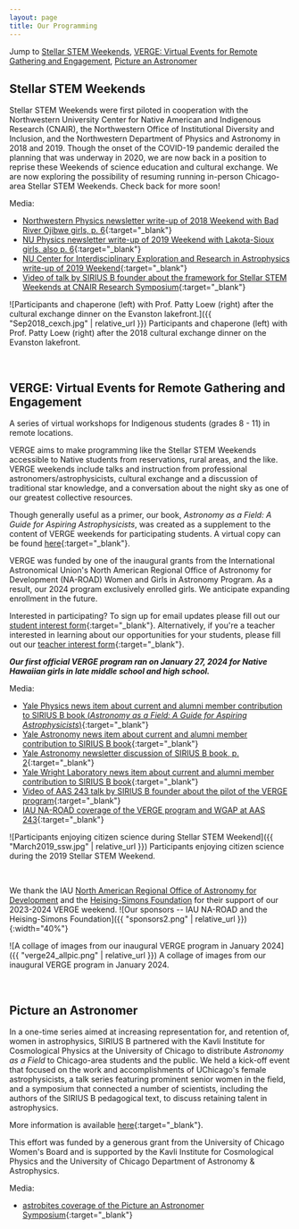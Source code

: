 ```yaml
---
layout: page
title: Our Programming
---
```


Jump to [Stellar STEM Weekends](#stellar-stem-weekends), [VERGE: Virtual Events for Remote Gathering and Engagement](#verge-virtual-events-for-remote-gathering-and-engagement), [Picture an Astronomer](#picture-an-astronomer)

## Stellar STEM Weekends

Stellar STEM Weekends were first piloted in cooperation with the Northwestern University Center for Native American and Indigenous Research (CNAIR), the Northwestern Office of Institutional Diversity and Inclusion, and the Northwestern Department of Physics and Astronomy in 2018 and 2019. Though the onset of the COVID-19 pandemic derailed the planning that was underway in 2020, we are now back in a position to reprise these Weekends of science education and cultural exchange. We are now exploring the possibility of resuming running in-person Chicago-area Stellar STEM Weekends. Check back for more soon!


Media:
- [Northwestern Physics newsletter write-up of 2018 Weekend with Bad River Ojibwe girls, p. 6](https://physics.northwestern.edu/about/department-newsletter/2018-fall-dimensions.pdf){:target="_blank"}
- [NU Physics newsletter write-up of 2019 Weekend with Lakota-Sioux girls, also p. 6](https://physics.northwestern.edu/about/department-newsletter/2019-spring-dimensions.pdf){:target="_blank"}
- [NU Center for Interdisciplinary Exploration and Research in Astrophysics write-up of 2019 Weekend](https://ciera.northwestern.edu/2019/05/28/lakota-stellar-stem-weekend/){:target="_blank"}
- [Video of talk by SIRIUS B founder about the framework for Stellar STEM Weekends at CNAIR Research Symposium](https://www.youtube.com/watch?time_continue=1001&v=LYu68FY-9XU&embeds_euri=http%3A%2F%2Fwww.thelakotaculturalexchangeprogram.org%2F&source_ve_path=MzY4NDI&feature=emb_logo&themeRefresh=1){:target="_blank"}

![Participants and chaperone (left) with Prof. Patty Loew (right) after the cultural exchange dinner on the Evanston lakefront.]({{ "Sep2018_cexch.jpg" | relative_url }})
Participants and chaperone (left) with Prof. Patty Loew (right) after the 2018 cultural exchange dinner on the Evanston lakefront.

&nbsp;

## VERGE: Virtual Events for Remote Gathering and Engagement
<!-- VERGE: Virtual Events for Remotely Generating Engagement -->

A series of virtual workshops for Indigenous students (grades 8 - 11) in remote locations.

VERGE aims to make programming like the Stellar STEM Weekends accessible to Native students from reservations, rural areas, and the like. VERGE weekends include talks and instruction from professional astronomers/astrophysicists, cultural exchange and a discussion of traditional star knowledge, and a conversation about the night sky as one of our greatest collective resources. 

Though generally useful as a primer, our book, *Astronomy as a Field: A Guide for Aspiring Astrophysicists*, was created as a supplement to the content of VERGE weekends for participating students. A virtual copy can be found [here](https://arxiv.org/abs/2312.04041){:target="_blank"}.

VERGE was funded by one of the inaugural grants from the International Astronomical Union's North American Regional Office of Astronomy for Development (NA-ROAD) Women and Girls in Astronomy Program. As a result, our 2024 program exclusively enrolled girls. We anticipate expanding enrollment in the future.


Interested in participating? To sign up for email updates please fill out our [student interest form](https://forms.gle/wqmpexV7VcYHF4hC7){:target="_blank"}. Alternatively, if you're a teacher interested in learning about our opportunities for your students, please fill out our [teacher interest form](https://forms.gle/Dvaod8XKwJD1te396){:target="_blank"}.

***Our first official VERGE program ran on January 27, 2024 for Native Hawaiian girls in late middle school and high school.*** 

Media:
- [Yale Physics news item about current and alumni member contribution to SIRIUS B book (*Astronomy as a Field: A Guide for Aspiring Astrophysicists*)](https://physics.yale.edu/news/yale-astronomy-and-physics-members-contribute-guide-aspiring-astrophysicists){:target="_blank"}
- [Yale Astronomy news item about current and alumni member contribution to SIRIUS B book](https://astronomy.yale.edu/news/yale-astronomy-members-contribute-guide-aspiring-astrophysicists){:target="_blank"}
- [Yale Astronomy newsletter discussion of SIRIUS B book, p. 2](https://astronomy.yale.edu/sites/default/files/files/Astronomy%20Newsletter%20Winter%202023.pdf){:target="_blank"}
- [Yale Wright Laboratory news item about current and alumni member contribution to SIRIUS B book](https://web.archive.org/web/20250430033008/https://wlab.yale.edu/news/yale-astronomy-and-physics-members-contribute-guide-aspiring-astrophysicists){:target="_blank"}
- [Video of AAS 243 talk by SIRIUS B founder about the pilot of the VERGE program](https://youtu.be/Lrq_c1HALP8){:target="_blank"}
- [IAU NA-ROAD coverage of the VERGE program and WGAP at AAS 243](https://naroad.astro4dev.org/2024/02/11/the-women-and-girls-in-astronomy-program-makes-strides-at-the-243rd-american-astronomical-society-meeting/){:target="_blank"}

![Participants enjoying citizen science during Stellar STEM Weekend]({{ "March2019_ssw.jpg" | relative_url }})
Participants enjoying citizen science during the 2019 Stellar STEM Weekend.

&nbsp;

We thank the IAU [North American Regional Office of Astronomy for Development](https://naroad.astro4dev.org/) and the [Heising-Simons Foundation](https://www.hsfoundation.org/) for their support of our 2023-2024 VERGE weekend. ![Our sponsors -- IAU NA-ROAD and the Heising-Simons Foundation]({{ "sponsors2.png" | relative_url }}){:width="40%"} 


![A collage of images from our inaugural VERGE program in January 2024]({{ "verge24_allpic.png" | relative_url }})
A collage of images from our inaugural VERGE program in January 2024.

&nbsp;

## Picture an Astronomer

In a one-time series aimed at increasing representation for, and retention of, women in astrophysics, SIRIUS B partnered with the Kavli Institute for Cosmological Physics at the University of Chicago to distribute *Astronomy as a Field* to Chicago-area students and the public. We held a kick-off event that focused on the work and accomplishments of UChicago's female astrophysicists, a talk series featuring prominent senior women in the field, and a symposium that connected a number of scientists, including the authors of the SIRIUS B pedagogical text, to discuss retaining talent in astrophysics.

More information is available [here](https://pictureanastronomer.github.io){:target="_blank"}.

This effort was funded by a generous grant from the University of Chicago Women's Board and is supported by the Kavli Institute for Cosmological Physics and the University of Chicago Department of Astronomy & Astrophysics.

Media:
- [astrobites coverage of the Picture an Astronomer Symposium](https://astrobites.org/2025/02/11/the-picture-an-astronomer-symposium/){:target="_blank"}


<!-- if using sponsors.png, width = 20%-->



<!-- Previous sponsor logo attempts -- would be good to figure this out in the future! 
 -->
<!-- ![NA-ROAD logo]({{ "NAROADlogo.png" | relative_url }}){:width="10%"}

![HSF_logo]({{ "HSF_logo_social.jpg" | relative_url }}){:width="10%"} -->

<!-- ![NA-ROAD logo]({{ "NAROADlogo.png" | relative_url }}){:width="10%"}
![HSF_logo]({{ "HSF_logo_social.jpg" | relative_url }}){:width="10%"} -->

<!-- <div style="display:flex">
     <div style="flex:1" justify-content = "right">
          <img src="{{ "NAROADlogo.png" | relative_url }}"  width="15%">
     </div>
     <div style="flex:1">
          <img src="{{ "HSF_logo_social.jpg" | relative_url }}"  width="15%">
     </div>
</div> -->

<!-- <div style="display:flex; justify-content: center">
     <div>
          <img src="{{ "NAROADlogo.png" | relative_url }}"  width="15%">
     </div>
     <div>
          <img src="{{ "HSF_logo_social.jpg" | relative_url }}"  width="15%">
     </div>
</div> -->

<!-- .box {
  display: flex;
  justify-content: space-between;
}

<div class="box">
     <div style="flex:1" justify-content = "right">
          <img src="{{ "NAROADlogo.png" | relative_url }}"  width="15%">
     </div>
     <div style="flex:1">
          <img src="{{ "HSF_logo_social.jpg" | relative_url }}"  width="15%">
     </div>
</div> -->

<!-- <table><tr>
<td><img src="{{ "NAROADlogo.png" | relative_url }}"  width="15%"><img src="{{ "HSF_logo_social.jpg" | relative_url }}"  width="15%"></td> 
</tr></table>

<figure markdown>
  ![NA-ROAD logo]({{ "NAROADlogo.png" | relative_url }}){:width="10%"}

  ![HSF_logo]({{ "HSF_logo_social.jpg" | relative_url }}){:width="10%"}
  <figcaption></figcaption>
</figure> -->


